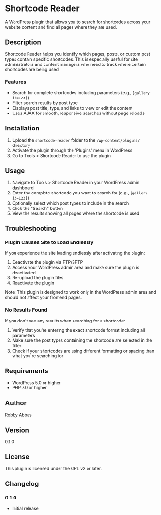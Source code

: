 # Shortcode Reader

A WordPress plugin that allows you to search for shortcodes across your website content and find all pages where they are used.

## Description

Shortcode Reader helps you identify which pages, posts, or custom post types contain specific shortcodes. This is especially useful for site administrators and content managers who need to track where certain shortcodes are being used.

### Features

- Search for complete shortcodes including parameters (e.g., `[gallery id=123]`)
- Filter search results by post type
- Displays post title, type, and links to view or edit the content
- Uses AJAX for smooth, responsive searches without page reloads

## Installation

1. Upload the `shortcode-reader` folder to the `/wp-content/plugins/` directory
2. Activate the plugin through the 'Plugins' menu in WordPress
3. Go to Tools > Shortcode Reader to use the plugin

## Usage

1. Navigate to Tools > Shortcode Reader in your WordPress admin dashboard
2. Enter the complete shortcode you want to search for (e.g., `[gallery id=123]`)
3. Optionally select which post types to include in the search
4. Click the "Search" button
5. View the results showing all pages where the shortcode is used

## Troubleshooting

### Plugin Causes Site to Load Endlessly

If you experience the site loading endlessly after activating the plugin:

1. Deactivate the plugin via FTP/SFTP 
2. Access your WordPress admin area and make sure the plugin is deactivated
3. Re-upload the plugin files
4. Reactivate the plugin

Note: This plugin is designed to work only in the WordPress admin area and should not affect your frontend pages.

### No Results Found

If you don't see any results when searching for a shortcode:

1. Verify that you're entering the exact shortcode format including all parameters
2. Make sure the post types containing the shortcode are selected in the filter
3. Check if your shortcodes are using different formatting or spacing than what you're searching for

## Requirements

- WordPress 5.0 or higher
- PHP 7.0 or higher

## Author

Robby Abbas

## Version

0.1.0

## License

This plugin is licensed under the GPL v2 or later.

## Changelog

### 0.1.0
- Initial release